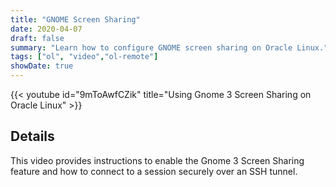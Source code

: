 ```yaml
---
title: "GNOME Screen Sharing"
date: 2020-04-07
draft: false
summary: "Learn how to configure GNOME screen sharing on Oracle Linux."
tags: ["ol", "video","ol-remote"]
showDate: true
---
```


{{< youtube id="9mToAwfCZik" title="Using Gnome 3 Screen Sharing on Oracle Linux" >}}

## Details

This video provides instructions to enable the Gnome 3 Screen Sharing feature and how to connect to a session securely over an SSH tunnel.
